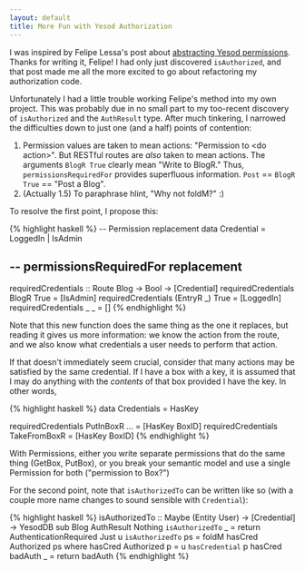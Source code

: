 ```yaml
---
layout: default
title: More Fun with Yesod Authorization
---
```


I was inspired by Felipe Lessa's post about [abstracting Yesod
permissions](http://blog.felipe.lessa.nom.br/?p=7). Thanks for writing it,
Felipe! I had only just discovered `isAuthorized`, and that post made me all
the more excited to go about refactoring my authorization code.

Unfortunately I had a little trouble working Felipe's method into my own
project. This was probably due in no small part to my too-recent discovery of
`isAuthorized` and the `AuthResult` type. After much tinkering, I narrowed the
difficulties down to just one (and a half) points of contention:

1. Permission values are taken to mean actions: "Permission to &lt;do
action&gt;". But RESTful routes are *also* taken to mean actions. The
arguments `BlogR True` clearly mean "Write to BlogR." Thus,
`permissionsRequiredFor` provides superfluous information. `Post` == `BlogR
True` == "Post a Blog".
2. (Actually 1.5) To paraphrase hlint, "Why not foldM?" :)

To resolve the first point, I propose this:

{% highlight haskell %}
-- Permission replacement
data Credential = LoggedIn | IsAdmin

-- permissionsRequiredFor replacement
--
requiredCredentials :: Route Blog -> Bool -> [Credential]
requiredCredentials BlogR      True = [IsAdmin]
requiredCredentials (EntryR _) True = [LoggedIn]
requiredCredentials _          _    = []
{% endhighlight %}

Note that this new function does the same thing as the one it replaces, but
reading it gives us more information: we know the action from the route, and
we also know what credentials a user needs to perform that action.

If that doesn't immediately seem crucial, consider that many actions may be satisfied by the same credential. If I have a box with a key, it is assumed that I may do anything with the _contents_ of that box provided I have the key. In other words,

{% highlight haskell %}
data Credentials = HasKey

requiredCredentials PutInBoxR ... = [HasKey BoxID]
requiredCredentials TakeFromBoxR  = [HasKey BoxID]
{% endhighlight %}

With Permissions, either you write separate permissions that do the same thing (GetBox, PutBox), or you break your semantic model and use a single Permission for both ("permission to Box?")

For the second point, note that `isAuthorizedTo` can be written like so (with a
couple more name changes to sound sensible with `Credential`):

{% highlight haskell %}
isAuthorizedTo :: Maybe (Entity User)
               -> [Credential]
               -> YesodDB sub Blog AuthResult
Nothing `isAuthorizedTo` _  = return AuthenticationRequired
Just u  `isAuthorizedTo` ps = foldM hasCred Authorized ps
  where
    hasCred Authorized p = u `hasCredential` p
    hasCred badAuth    _ = return badAuth
{% endhighlight %}
